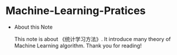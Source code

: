 # Machine-Learning-Pratices
* About this Note

  This note is about 《统计学习方法》. It introduce many theory of Machine Learning algorithm. 
  Thank you for reading!
